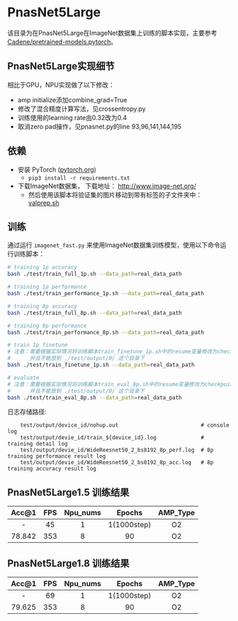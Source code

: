 # PnasNet5Large

该目录为在PnasNet5Large在ImageNet数据集上训练的脚本实现，主要参考 [Cadene/pretrained-models.pytorch](https://github.com/Cadene/pretrained-models.pytorch#pnasnet)。

## PnasNet5Large实现细节

相比于GPU，NPU实现做了以下修改：
* amp initialize添加combine_grad=True
* 修改了混合精度计算写法，见crossentropy.py 
* 训练使用的learning rate由0.32改为0.4
* 取消zero pad操作，见pnasnet.py的line 93,96,141,144,195

## 依赖

- 安装 PyTorch ([pytorch.org](http://pytorch.org))
  * `pip3 install -r requirements.txt`
- 下载ImageNet数据集， 下载地址： http://www.image-net.org/
  * 然后使用该脚本将验证集的图片移动到带有标签的子文件夹中： [valprep.sh](https://raw.githubusercontent.com/soumith/imagenetloader.torch/master/valprep.sh)

## 训练

通过运行 `imagenet_fast.py` 来使用ImageNet数据集训练模型，使用以下命令运行训练脚本：

```bash
# training 1p accuracy
bash ./test/train_full_1p.sh --data_path=real_data_path

# training 1p performance
bash ./test/train_performance_1p.sh --data_path=real_data_path

# training 8p accuracy
bash ./test/train_full_8p.sh --data_path=real_data_path

# training 8p performance
bash ./test/train_performance_8p.sh --data_path=real_data_path

# train 1p finetune
# 注意：需要根据实际情况将训练脚本train_finetune_1p.sh中的resume变量修改为checkpoint文件的具体路径
#      并且不能放到 ./test/output/0/ 这个目录下
bash ./test/train_finetune_1p.sh --data_path=real_data_path

# evaluate
# 注意：需要根据实际情况将训练脚本train_eval_8p.sh中的resume变量修改为checkpoint文件的具体路径
#      并且不能放到 ./test/output/0/ 这个目录下
bash ./test/train_eval_8p.sh --data_path=real_data_path
```

日志存储路径:
```
    test/output/device_id/nohup.out                          # console log
    test/output/devie_id/train_${device_id}.log              # training detail log
    test/output/devie_id/WideReesnet50_2_bs8192_8p_perf.log  # 8p training performance result log
    test/output/devie_id/WideReesnet50_2_bs8192_8p_acc.log   # 8p training accuracy result log
```


## PnasNet5Large1.5 训练结果

| Acc@1    | FPS       | Npu_nums | Epochs     | AMP_Type |
| :------: | :------:  | :------: | :------:   | :------: |
| -        | 45       | 1        | 1(1000step) | O2       |
| 78.842   | 353      | 8        | 90          | O2       |

## PnasNet5Large1.8 训练结果

| Acc@1    | FPS       | Npu_nums | Epochs     | AMP_Type |
| :------: | :------:  | :------: | :------:   | :------: |
| -        | 69       | 1        | 1(1000step) | O2       |
| 79.625   | 353      | 8        | 90          | O2       |